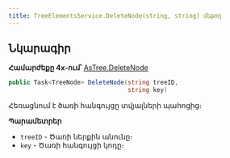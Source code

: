 ```yaml
---
title: TreeElementsService.DeleteNode(string, string) մեթոդ  
---
```


## Նկարագիր

**Համարժեքը 4x-ում՝** [AsTree.DeleteNode](https://armsoft.github.io/as4x-docs/HTM/ProgrGuide/Functions/ASTREE/DeleteNode.html)

```c#
public Task<TreeNode> DeleteNode(string treeID, 
                                 string key)
```

Հեռացնում է ծառի հանգույցը տվյալների պահոցից։

**Պարամետրեր**

* `treeID` - Ծառի ներքին անունը։
* `key` - Ծառի հանգույցի կոդը։
